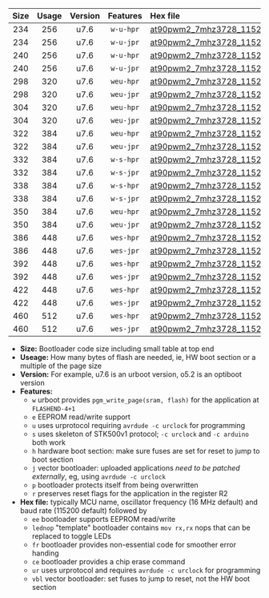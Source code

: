 |Size|Usage|Version|Features|Hex file|
|:-:|:-:|:-:|:-:|:--|
|234|256|u7.6|`w-u-hpr`|[at90pwm2_7mhz3728_115200bps_ur.hex](https://raw.githubusercontent.com/stefanrueger/urboot/main/at90pwm2_7mhz3728_115200bps_ur.hex)|
|234|256|u7.6|`w-u-jpr`|[at90pwm2_7mhz3728_115200bps_ur_vbl.hex](https://raw.githubusercontent.com/stefanrueger/urboot/main/at90pwm2_7mhz3728_115200bps_ur_vbl.hex)|
|240|256|u7.6|`w-u-hpr`|[at90pwm2_7mhz3728_115200bps_lednop_ur.hex](https://raw.githubusercontent.com/stefanrueger/urboot/main/at90pwm2_7mhz3728_115200bps_lednop_ur.hex)|
|240|256|u7.6|`w-u-jpr`|[at90pwm2_7mhz3728_115200bps_lednop_ur_vbl.hex](https://raw.githubusercontent.com/stefanrueger/urboot/main/at90pwm2_7mhz3728_115200bps_lednop_ur_vbl.hex)|
|298|320|u7.6|`weu-hpr`|[at90pwm2_7mhz3728_115200bps_ee_ur.hex](https://raw.githubusercontent.com/stefanrueger/urboot/main/at90pwm2_7mhz3728_115200bps_ee_ur.hex)|
|298|320|u7.6|`weu-jpr`|[at90pwm2_7mhz3728_115200bps_ee_ur_vbl.hex](https://raw.githubusercontent.com/stefanrueger/urboot/main/at90pwm2_7mhz3728_115200bps_ee_ur_vbl.hex)|
|304|320|u7.6|`weu-hpr`|[at90pwm2_7mhz3728_115200bps_ee_lednop_ur.hex](https://raw.githubusercontent.com/stefanrueger/urboot/main/at90pwm2_7mhz3728_115200bps_ee_lednop_ur.hex)|
|304|320|u7.6|`weu-jpr`|[at90pwm2_7mhz3728_115200bps_ee_lednop_ur_vbl.hex](https://raw.githubusercontent.com/stefanrueger/urboot/main/at90pwm2_7mhz3728_115200bps_ee_lednop_ur_vbl.hex)|
|322|384|u7.6|`weu-hpr`|[at90pwm2_7mhz3728_115200bps_ee_lednop_fr_ur.hex](https://raw.githubusercontent.com/stefanrueger/urboot/main/at90pwm2_7mhz3728_115200bps_ee_lednop_fr_ur.hex)|
|322|384|u7.6|`weu-jpr`|[at90pwm2_7mhz3728_115200bps_ee_lednop_fr_ur_vbl.hex](https://raw.githubusercontent.com/stefanrueger/urboot/main/at90pwm2_7mhz3728_115200bps_ee_lednop_fr_ur_vbl.hex)|
|332|384|u7.6|`w-s-hpr`|[at90pwm2_7mhz3728_115200bps.hex](https://raw.githubusercontent.com/stefanrueger/urboot/main/at90pwm2_7mhz3728_115200bps.hex)|
|332|384|u7.6|`w-s-jpr`|[at90pwm2_7mhz3728_115200bps_vbl.hex](https://raw.githubusercontent.com/stefanrueger/urboot/main/at90pwm2_7mhz3728_115200bps_vbl.hex)|
|338|384|u7.6|`w-s-hpr`|[at90pwm2_7mhz3728_115200bps_lednop.hex](https://raw.githubusercontent.com/stefanrueger/urboot/main/at90pwm2_7mhz3728_115200bps_lednop.hex)|
|338|384|u7.6|`w-s-jpr`|[at90pwm2_7mhz3728_115200bps_lednop_vbl.hex](https://raw.githubusercontent.com/stefanrueger/urboot/main/at90pwm2_7mhz3728_115200bps_lednop_vbl.hex)|
|350|384|u7.6|`weu-hpr`|[at90pwm2_7mhz3728_115200bps_ee_lednop_fr_ce_ur.hex](https://raw.githubusercontent.com/stefanrueger/urboot/main/at90pwm2_7mhz3728_115200bps_ee_lednop_fr_ce_ur.hex)|
|350|384|u7.6|`weu-jpr`|[at90pwm2_7mhz3728_115200bps_ee_lednop_fr_ce_ur_vbl.hex](https://raw.githubusercontent.com/stefanrueger/urboot/main/at90pwm2_7mhz3728_115200bps_ee_lednop_fr_ce_ur_vbl.hex)|
|386|448|u7.6|`wes-hpr`|[at90pwm2_7mhz3728_115200bps_ee.hex](https://raw.githubusercontent.com/stefanrueger/urboot/main/at90pwm2_7mhz3728_115200bps_ee.hex)|
|386|448|u7.6|`wes-jpr`|[at90pwm2_7mhz3728_115200bps_ee_vbl.hex](https://raw.githubusercontent.com/stefanrueger/urboot/main/at90pwm2_7mhz3728_115200bps_ee_vbl.hex)|
|392|448|u7.6|`wes-hpr`|[at90pwm2_7mhz3728_115200bps_ee_lednop.hex](https://raw.githubusercontent.com/stefanrueger/urboot/main/at90pwm2_7mhz3728_115200bps_ee_lednop.hex)|
|392|448|u7.6|`wes-jpr`|[at90pwm2_7mhz3728_115200bps_ee_lednop_vbl.hex](https://raw.githubusercontent.com/stefanrueger/urboot/main/at90pwm2_7mhz3728_115200bps_ee_lednop_vbl.hex)|
|422|448|u7.6|`wes-hpr`|[at90pwm2_7mhz3728_115200bps_ee_lednop_fr.hex](https://raw.githubusercontent.com/stefanrueger/urboot/main/at90pwm2_7mhz3728_115200bps_ee_lednop_fr.hex)|
|422|448|u7.6|`wes-jpr`|[at90pwm2_7mhz3728_115200bps_ee_lednop_fr_vbl.hex](https://raw.githubusercontent.com/stefanrueger/urboot/main/at90pwm2_7mhz3728_115200bps_ee_lednop_fr_vbl.hex)|
|460|512|u7.6|`wes-hpr`|[at90pwm2_7mhz3728_115200bps_ee_lednop_fr_ce.hex](https://raw.githubusercontent.com/stefanrueger/urboot/main/at90pwm2_7mhz3728_115200bps_ee_lednop_fr_ce.hex)|
|460|512|u7.6|`wes-jpr`|[at90pwm2_7mhz3728_115200bps_ee_lednop_fr_ce_vbl.hex](https://raw.githubusercontent.com/stefanrueger/urboot/main/at90pwm2_7mhz3728_115200bps_ee_lednop_fr_ce_vbl.hex)|

- **Size:** Bootloader code size including small table at top end
- **Useage:** How many bytes of flash are needed, ie, HW boot section or a multiple of the page size
- **Version:** For example, u7.6 is an urboot version, o5.2 is an optiboot version
- **Features:**
  + `w` urboot provides `pgm_write_page(sram, flash)` for the application at `FLASHEND-4+1`
  + `e` EEPROM read/write support
  + `u` uses urprotocol requiring `avrdude -c urclock` for programming
  + `s` uses skeleton of STK500v1 protocol; `-c urclock` and `-c arduino` both work
  + `h` hardware boot section: make sure fuses are set for reset to jump to boot section
  + `j` vector bootloader: uploaded applications *need to be patched externally*, eg, using `avrdude -c urclock`
  + `p` bootloader protects itself from being overwritten
  + `r` preserves reset flags for the application in the register R2
- **Hex file:** typically MCU name, oscillator frequency (16 MHz default) and baud rate (115200 default) followed by
  + `ee` bootloader supports EEPROM read/write
  + `lednop` "template" bootloader contains `mov rx,rx` nops that can be replaced to toggle LEDs
  + `fr` bootloader provides non-essential code for smoother error handing
  + `ce` bootloader provides a chip erase command
  + `ur` uses urprotocol and requires `avrdude -c urclock` for programming
  + `vbl` vector bootloader: set fuses to jump to reset, not the HW boot section
